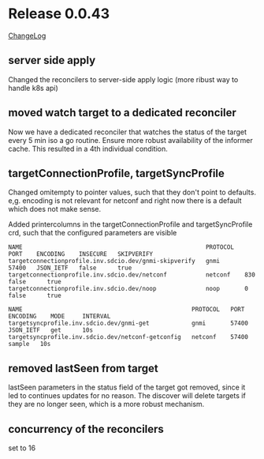 # Release 0.0.43

[ChangeLog](https://github.com/sdcio/config-server/releases)

## server side apply

Changed the reconcilers to server-side apply logic (more ribust way to handle k8s api)

## moved watch target to a dedicated reconciler

Now we have a dedicated reconciler that watches the status of the target every 5 min iso a go routine. Ensure more robust availability of the informer cache. This resulted in a 4th individual condition.

## targetConnectionProfile, targetSyncProfile

Changed omitempty to pointer values, such that they don't point to defaults. e,g. encoding is not relevant for netconf and right now there is a default which does not make sense.

Added printercolumns in the targetConnectionProfile and targetSyncProfile crd, such that the configured parameters are visible

```shell
NAME                                                    PROTOCOL   PORT    ENCODING    INSECURE   SKIPVERIFY
targetconnectionprofile.inv.sdcio.dev/gnmi-skipverify   gnmi       57400   JSON_IETF   false      true
targetconnectionprofile.inv.sdcio.dev/netconf           netconf    830                 false      true
targetconnectionprofile.inv.sdcio.dev/noop              noop       0                   false      true

NAME                                                PROTOCOL   PORT    ENCODING    MODE     INTERVAL
targetsyncprofile.inv.sdcio.dev/gnmi-get            gnmi       57400   JSON_IETF   get      10s
targetsyncprofile.inv.sdcio.dev/netconf-getconfig   netconf    57400               sample   10s
```

## removed lastSeen from target

lastSeen parameters in the status field of the target got removed, since it led to continues updates for no reason. The discover will delete targets if they are no longer seen, which is a more robust mechanism.

## concurrency of the reconcilers

set to 16